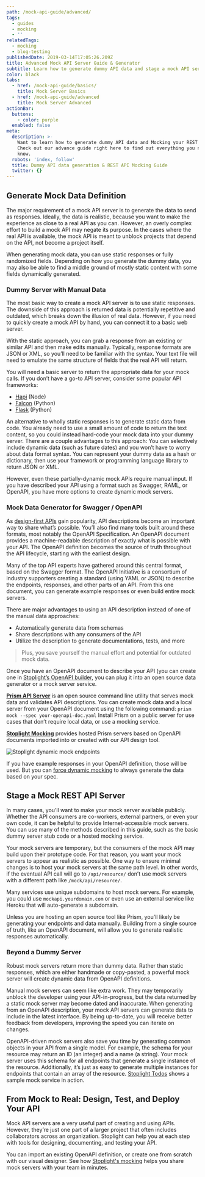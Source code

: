 ```yaml
---
path: /mock-api-guide/advanced/
tags:
  - guides
  - mocking
  - ''
relatedTags:
  - mocking
  - blog-testing
publishedDate: 2019-03-14T17:05:26.209Z
title: Advanced Mock API Server Guide & Generator
subtitle: Learn how to generate dummy API data and stage a mock API server
color: black
tabs:
  - href: /mock-api-guide/basics/
    title: Mock Server Basics
  - href: /mock-api-guide/advanced
    title: Mock Server Advanced
actionBar:
  buttons:
    - color: purple
  enabled: false
meta:
  description: >-
    Want to learn how to generate dummy API data and Mocking your REST API?
    Check out our advance guide right here to find out everything you need to
    know.
  robots: 'index, follow'
  title: Dummy API data generation & REST API Mocking Guide
  twitter: {}
---
```

## Generate Mock Data Definition

The major requirement of a mock API server is to generate the data to send as responses. Ideally, the data is realistic, because you want to make the experience as close to a real API as you can. However, an overly complex effort to build a mock API may negate its purpose. In the cases where the real API is available, the mock API is meant to unblock projects that depend on the API, not become a project itself.

When generating mock data, you can use static responses or fully randomized fields. Depending on how you generate the dummy data, you may also be able to find a middle ground of mostly static content with some fields dynamically generated.

### Dummy Server with Manual Data

The most basic way to create a mock API server is to use static responses. The downside of this approach is returned data is potentially repetitive and outdated, which breaks down the illusion of real data. However, if you need to quickly create a mock API by hand, you can connect it to a basic web server.

With the static approach, you can grab a response from an existing or similar API and then make edits manually. Typically, response formats are JSON or XML, so you’ll need to be familiar with the syntax. Your text file will need to emulate the same structure of fields that the real API will return.

You will need a basic server to return the appropriate data for your mock calls. If you don’t have a go-to API server, consider some popular API frameworks:

* [Hapi](https://hapijs.com/) (Node)
* [Falcon](https://github.com/falconry/falcon) (Python)
* [Flask](http://flask.pocoo.org/) (Python)

An alternative to wholly static responses is to generate static data from code. You already need to use a small amount of code to return the text content, so you could instead hard-code your mock data into your dummy server. There are a couple advantages to this approach: You can selectively include dynamic data (such as future dates) and you won’t have to worry about data format syntax. You can represent your dummy data as a hash or dictionary, then use your framework or programming language library to return JSON or XML.

However, even these partially-dynamic mock APIs require manual input. If you have described your API using a format such as Swagger, RAML, or OpenAPI, you have more options to create dynamic mock servers.

### Mock Data Generator for Swagger / OpenAPI

As [design-first APIs](/api-design-guide/basics/) gain popularity, API descriptions become an important way to share what’s possible. You’ll also find many tools built around these formats, most notably the OpenAPI Specification. An OpenAPI document provides a machine-readable description of exactly what is possible with your API. The OpenAPI definition becomes the source of truth throughout the API lifecycle, starting with the earliest design.

Many of the top API experts have gathered around this central format, based on the Swagger format. The OpenAPI Initiative is a consortium of industry supporters creating a standard (using YAML or JSON) to describe the endpoints, responses, and other parts of an API. From this one document, you can generate example responses or even build entire mock servers.

There are major advantages to using an API description instead of one of the manual data approaches:

* Automatically generate data from schemas 
* Share descriptions with any consumers of the API 
* Utilize the description to generate documentations, tests, and more

> Plus, you save yourself the manual effort and potential for outdated mock data.

Once you have an OpenAPI document to describe your API (you can create one in [Stoplight’s OpenAPI builder](/design/), you can plug it into an open source data generator or a mock server service.

**[Prism API Server](https://github.com/stoplightio/prism)** is an open source command line utility that serves mock data and validates API descriptions. You can create mock data and a local server from your OpenAPI document using the following command:
`prism mock --spec your-openapi-doc.yaml`
Install Prism on a public server for use cases that don’t require local data, or use a mocking service.

**[Stoplight Mocking](https://stoplight.io/mocking/)** provides hosted Prism servers based on OpenAPI documents imported into or created with our API design tool.

![Stoplight dynamic mock endpoints](/images/dynamic-mocking.png "Stoplight dynamic mock endpoints")

If you have example responses in your OpenAPI definition, those will be used. But you can [force dynamic mocking](https://docs.stoplight.io/mocking/dynamic-mocking) to always generate the data based on your spec.
## Stage a Mock REST API Server
In many cases, you’ll want to make your mock server available publicly. Whether the API consumers are co-workers, external partners, or even your own code, it can be helpful to provide Internet-accessible mock servers. You can use many of the methods described in this guide, such as the basic dummy server stub code or a hosted mocking service.

Your mock servers are temporary, but the consumers of the mock API may build upon their prototype code. For that reason, you want your mock servers to appear as realistic as possible. One way to ensure minimal changes is to host your mock servers at the same path level. In other words, if the eventual API call will go to `/api/resource/` don’t use mock servers with a different path like `/mock/api/resource/`.

Many services use unique subdomains to host mock servers. For example, you could use `mockapi.yourdomain.com` or even use an external service like Heroku that will auto-generate a subdomain.

Unless you are hosting an open source tool like Prism, you’ll likely be generating your endpoints and data manually. Building from a single source of truth, like an OpenAPI document, will allow you to generate realistic responses automatically.
### Beyond a Dummy Server
Robust mock servers return more than dummy data. Rather than static responses, which are either handmade or copy-pasted, a powerful mock server will create dynamic data from OpenAPI definitions.

Manual mock servers can seem like extra work. They may temporarily unblock the developer using your API-in-progress, but the data returned by a static mock server may become dated and inaccurate. When generating from an OpenAPI description, your mock API servers can generate data to include in the latest interface. By being up-to-date, you will receive better feedback from developers, improving the speed you can iterate on changes.

OpenAPI-driven mock servers also save you time by generating common objects in your API from a single model. For example, the schema for your resource may return an ID (an integer) and a name (a string). Your mock server uses this schema for all endpoints that generate a single instance of the resource. Additionally, it’s just as easy to generate multiple instances for endpoints that contain an array of the resource.
[Stoplight Todos](http://todos.stoplight.io/) shows a sample mock service in action.
## From Mock to Real: Design, Test, and Deploy Your API
Mock API servers are a very useful part of creating and using APIs. However, they’re just one part of a larger project that often includes collaborators across an organization. Stoplight can help you at each step with tools for designing, documenting, and testing your API.

You can import an existing OpenAPI definition, or create one from scratch with our visual designer. See how [Stoplight's mocking](https://stoplight.io/mocking/) helps you share mock servers with your team in minutes.
